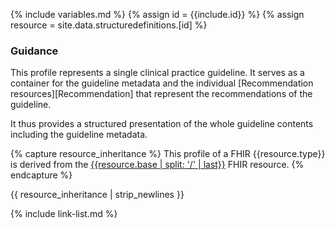 {% include variables.md %}
{% assign id = {{include.id}} %}
{% assign resource = site.data.structuredefinitions.[id] %}

### Guidance

This profile represents a single clinical practice guideline. It serves as a container for the guideline metadata and the individual [Recommendation resources][Recommendation] that represent the recommendations of the guideline.

It thus provides a structured presentation of the whole guideline contents including the guideline metadata.


{% capture resource_inheritance %}
This profile of a FHIR {{resource.type}} is derived from the [{{resource.base | split: '/' | last}}]({{resource.base}}) FHIR resource.
{% endcapture %}

{{ resource_inheritance | strip_newlines }}

{% include link-list.md %}
